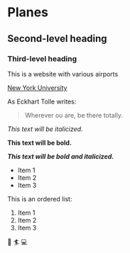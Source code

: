 # Planes

## Second-level heading

### Third-level heading

This is a website with various airports

[New York University](https://nyu.edu)

As Eckhart Tolle writes:
> Wherever ou are, be there totally.

*This text will be italicized.*

**This text will be bold.**

***This text will be bold and italicized.***

- Item 1
- Item 2
- Item 3

This is an ordered list:
1. Item 1
2. Item 2
3. Item 3

:book: :surfer: :computer: